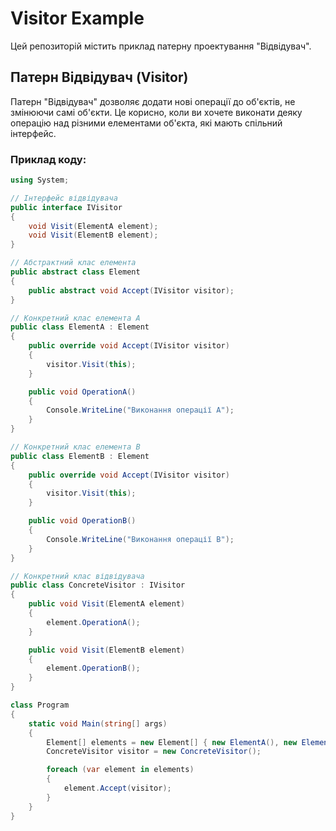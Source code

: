# Visitor Example

Цей репозиторій містить приклад патерну проектування "Відвідувач".

## Патерн Відвідувач (Visitor)

Патерн "Відвідувач" дозволяє додати нові операції до об'єктів, не змінюючи самі об'єкти. Це корисно, коли ви хочете виконати деяку операцію над різними елементами об'єкта, які мають спільний інтерфейс.

### Приклад коду:

```csharp
using System;

// Інтерфейс відвідувача
public interface IVisitor
{
    void Visit(ElementA element);
    void Visit(ElementB element);
}

// Абстрактний клас елемента
public abstract class Element
{
    public abstract void Accept(IVisitor visitor);
}

// Конкретний клас елемента A
public class ElementA : Element
{
    public override void Accept(IVisitor visitor)
    {
        visitor.Visit(this);
    }

    public void OperationA()
    {
        Console.WriteLine("Виконання операції A");
    }
}

// Конкретний клас елемента B
public class ElementB : Element
{
    public override void Accept(IVisitor visitor)
    {
        visitor.Visit(this);
    }

    public void OperationB()
    {
        Console.WriteLine("Виконання операції B");
    }
}

// Конкретний клас відвідувача
public class ConcreteVisitor : IVisitor
{
    public void Visit(ElementA element)
    {
        element.OperationA();
    }

    public void Visit(ElementB element)
    {
        element.OperationB();
    }
}

class Program
{
    static void Main(string[] args)
    {
        Element[] elements = new Element[] { new ElementA(), new ElementB() };
        ConcreteVisitor visitor = new ConcreteVisitor();

        foreach (var element in elements)
        {
            element.Accept(visitor);
        }
    }
}

